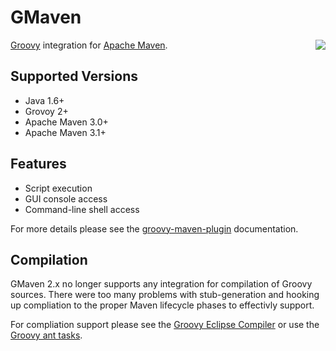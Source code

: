 <!--

    Copyright (c) 2007-2013, the original author or authors.

    This program is licensed to you under the Apache License Version 2.0,
    and you may not use this file except in compliance with the Apache License Version 2.0.
    You may obtain a copy of the Apache License Version 2.0 at http://www.apache.org/licenses/LICENSE-2.0.

    Unless required by applicable law or agreed to in writing,
    software distributed under the Apache License Version 2.0 is distributed on an
    "AS IS" BASIS, WITHOUT WARRANTIES OR CONDITIONS OF ANY KIND, either express or implied.
    See the Apache License Version 2.0 for the specific language governing permissions and limitations there under.

-->
# GMaven

<img src="http://media.xircles.codehaus.org/_projects/gmaven/_logos/large.png" style="float: right;"/>

[Groovy](http://groovy.codehaus.org) integration for [Apache Maven](http://maven.apache.org).

## Supported Versions

* Java 1.6+
* Grovoy 2+
* Apache Maven 3.0+
* Apache Maven 3.1+

## Features

* Script execution
* GUI console access
* Command-line shell access

For more details please see the [groovy-maven-plugin](groovy-maven-plugin/index.html) documentation.

## Compilation

GMaven 2.x no longer supports any integration for compilation of Groovy sources.  There were too many problems with
stub-generation and hooking up compliation to the proper Maven lifecycle phases to effectivly support.

For compliation support please see the
[Groovy Eclipse Compiler](http://docs.codehaus.org/display/GROOVY/Groovy-Eclipse+compiler+plugin+for+Maven)
or use the [Groovy ant tasks](http://groovy.codehaus.org/Compiling+With+Maven2).
